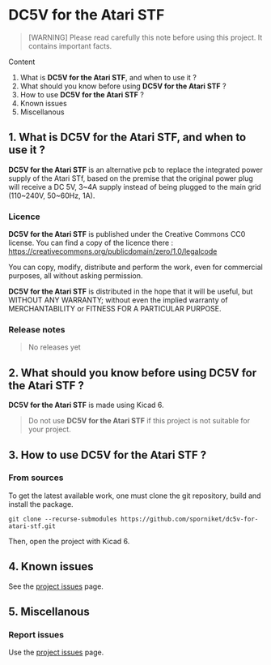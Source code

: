 # DC5V for the Atari STF

> [WARNING] Please read carefully this note before using this project. It contains important facts.

Content

1. What is **DC5V for the Atari STF**, and when to use it ?
2. What should you know before using **DC5V for the Atari STF** ?
3. How to use **DC5V for the Atari STF** ?
4. Known issues
5. Miscellanous

## 1. What is **DC5V for the Atari STF**, and when to use it ?

**DC5V for the Atari STF** is an alternative pcb to replace the integrated power supply of the Atari STf, based on the premise that the original power plug will receive a DC 5V, 3~4A supply instead of being plugged to the main grid (110~240V, 50~60Hz, 1A).


### Licence

**DC5V for the Atari STF** is published under the Creative Commons CC0 license. You can find a copy of the licence there : https://creativecommons.org/publicdomain/zero/1.0/legalcode

You can copy, modify, distribute and perform the work, even for commercial purposes, all without asking permission.

**DC5V for the Atari STF** is distributed in the hope that it will be useful, but WITHOUT ANY WARRANTY; without even the implied warranty of MERCHANTABILITY or FITNESS FOR A PARTICULAR PURPOSE.

### Release notes

> No releases yet

## 2. What should you know before using **DC5V for the Atari STF** ?

**DC5V for the Atari STF** is made using Kicad 6.

> Do not use **DC5V for the Atari STF** if this project is not suitable for your project.

## 3. How to use **DC5V for the Atari STF** ?

### From sources

To get the latest available work, one must clone the git repository, build and install the package.

	git clone --recurse-submodules https://github.com/sporniket/dc5v-for-atari-stf.git

Then, open the project with Kicad 6.

## 4. Known issues
See the [project issues](https://github.com/sporniket/dc5v-for-atari-stf/issues) page.

## 5. Miscellanous

### Report issues
Use the [project issues](https://github.com/sporniket/dc5v-for-atari-stf/issues) page.
